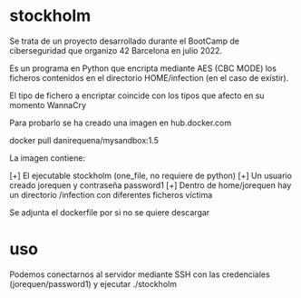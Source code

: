 # stockholm
Se trata de un proyecto desarrollado durante el BootCamp de ciberseguridad que organizo 42 Barcelona en julio 2022.

Es un programa en Python que encripta mediante AES (CBC MODE) los ficheros contenidos en el directorio HOME/infection (en el caso de existir).

El tipo de fichero a encriptar coincide con los tipos que afecto en su momento WannaCry 

Para probarlo se ha creado una imagen en hub.docker.com  

docker pull danirequena/mysandbox:1.5

La imagen contiene:

[+] El ejecutable stockholm (one_file, no requiere de python)
[+] Un usuario creado jorequen y contraseña password1
[+] Dentro de home/jorequen hay un directorio /infection con diferentes ficheros víctima

Se adjunta el dockerfile por si no se quiere descargar

# uso

Podemos conectarnos al servidor mediante SSH con las credenciales (jorequen/password1) y ejecutar ./stockholm
